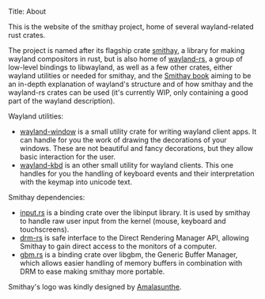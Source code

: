 Title: About

This is the website of the smithay project, home of several wayland-related rust crates.

The project is named after its flagship crate [smithay](https://github.com/Smithay/smithay), a library for
making wayland compositors in rust, but is also home of [wayland-rs](https://github.com/Smithay/wayland-rs),
a group of low-level bindings to libwayland, as well as a few other crates, either wayland utilities or
needed for smithay, and the [Smithay book](https://smithay.github.io/book) aiming to be an in-depth
explanation of wayland's structure and of how smithay and the wayland-rs crates can be used (it's currently
WIP, only containing a good part of the wayland description).

Wayland utilities:

- [wayland-window](https://github.com/Smithay/wayland-window) is a small utility crate for writing wayland
  client apps. It can handle for you the work of drawing the decorations of your windows. These are not
  beautiful and fancy decorations, but they allow basic interaction for the user.
- [wayland-kbd](https://github.com/Smithay/wayland-kbd) is an other small utility for wayland clients. This
  one handles for you the handling of keyboard events and their interpretation with the keymap into unicode
  text.

Smithay dependencies:

- [input.rs](https://github.com/Smithay/input.rs) is a binding crate over the libinput library. It is used
  by smithay to handle raw user input from the kernel (mouse, keyboard and touchscreens).
- [drm-rs](https://github.com/Smithay/drm-rs) is safe interface to the Direct Rendering Manager API, allowing
  Smithay to gain direct access to the monitors of a computer.
- [gbm.rs](https://github.com/Smithay/gbm.rs) is a binding crate over libgbm, the Generic Buffer Manager, which
  allows easier handling of memory buffers in combination with DRM to ease making smithay more portable.

Smithay's logo was kindly designed by [Amalasunthe](https://amalasunthe.deviantart.com/).
